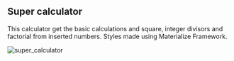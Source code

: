 ## Super calculator

This calculator get the basic calculations and square, integer divisors and factorial from inserted numbers. Styles made using Materialize Framework.



![super_calculator](C:\Users\Felipe\Documents\super_calculator.png)